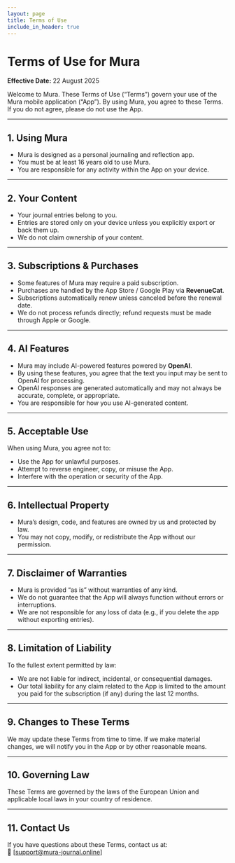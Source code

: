 ```yaml
---
layout: page
title: Terms of Use
include_in_header: true
---
```


# Terms of Use for Mura

**Effective Date:** 22 August 2025

Welcome to Mura. These Terms of Use (“Terms”) govern your use of the Mura mobile application (“App”). By using Mura, you agree to these Terms. If you do not agree, please do not use the App.

---

## 1. Using Mura

- Mura is designed as a personal journaling and reflection app.  
- You must be at least 16 years old to use Mura.  
- You are responsible for any activity within the App on your device.

---

## 2. Your Content

- Your journal entries belong to you.  
- Entries are stored only on your device unless you explicitly export or back them up.  
- We do not claim ownership of your content.

---

## 3. Subscriptions & Purchases

- Some features of Mura may require a paid subscription.  
- Purchases are handled by the App Store / Google Play via **RevenueCat**.  
- Subscriptions automatically renew unless canceled before the renewal date.  
- We do not process refunds directly; refund requests must be made through Apple or Google.

---

## 4. AI Features

- Mura may include AI-powered features powered by **OpenAI**.  
- By using these features, you agree that the text you input may be sent to OpenAI for processing.  
- OpenAI responses are generated automatically and may not always be accurate, complete, or appropriate.  
- You are responsible for how you use AI-generated content.

---

## 5. Acceptable Use

When using Mura, you agree not to:  
- Use the App for unlawful purposes.  
- Attempt to reverse engineer, copy, or misuse the App.  
- Interfere with the operation or security of the App.

---

## 6. Intellectual Property

- Mura’s design, code, and features are owned by us and protected by law.  
- You may not copy, modify, or redistribute the App without our permission.

---

## 7. Disclaimer of Warranties

- Mura is provided “as is” without warranties of any kind.  
- We do not guarantee that the App will always function without errors or interruptions.  
- We are not responsible for any loss of data (e.g., if you delete the app without exporting entries).

---

## 8. Limitation of Liability

To the fullest extent permitted by law:  
- We are not liable for indirect, incidental, or consequential damages.  
- Our total liability for any claim related to the App is limited to the amount you paid for the subscription (if any) during the last 12 months.

---

## 9. Changes to These Terms

We may update these Terms from time to time. If we make material changes, we will notify you in the App or by other reasonable means.

---

## 10. Governing Law

These Terms are governed by the laws of the European Union and applicable local laws in your country of residence.

---

## 11. Contact Us

If you have questions about these Terms, contact us at:  
📧 [support@mura-journal.online]
